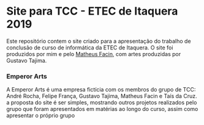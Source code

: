 # Site para TCC - ETEC de Itaquera 2019

Este repositório contem o site criado para a apresentação do trabalho de conclusão de curso de informática da ETEC de Itaquera.
O site foi produzidos por mim e pelo [Matheus Facin](https://github.com/mfacin), com artes produzidas por Gustavo Tajima.

### Emperor Arts

A Emperor Arts é uma empresa fictícia com os membros do grupo de TCC: André Rocha, Felipe França, Gustavo Tajima, Matheus Facin e Taís da Cruz.
a proposta do site é ser simples, mostrando outros projetos realizados pelo grupo que foram apresentados em matérias ao longo do curso, assim como apresentar o próprio grupo
